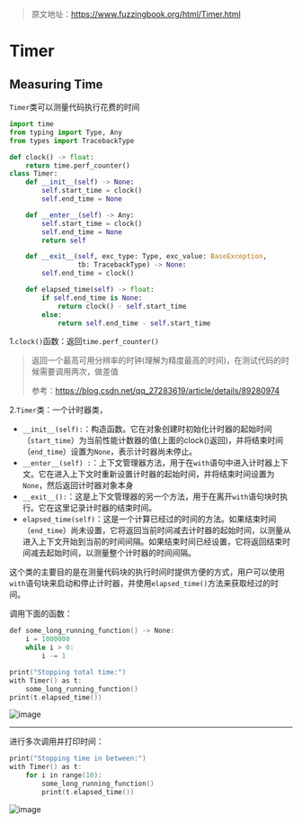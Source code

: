 > 原文地址：https://www.fuzzingbook.org/html/Timer.html

# Timer

## Measuring Time

`Timer`类可以测量代码执行花费的时间

```python
import time
from typing import Type, Any
from types import TracebackType

def clock() -> float:
    return time.perf_counter()
class Timer:
    def __init__(self) -> None:
        self.start_time = clock()
        self.end_time = None

    def __enter__(self) -> Any:
        self.start_time = clock()
        self.end_time = None
        return self

    def __exit__(self, exc_type: Type, exc_value: BaseException,
                 tb: TracebackType) -> None:
        self.end_time = clock()

    def elapsed_time(self) -> float:
        if self.end_time is None:
            return clock() - self.start_time
        else:
            return self.end_time - self.start_time
```

1.`clock()`函数：返回`time.perf_counter()`

> 返回一个最高可用分辨率的时钟(理解为精度最高的时间)，在测试代码的时候需要调用两次，做差值
>
> 参考：https://blog.csdn.net/qq_27283619/article/details/89280974

2.`Timer`类：一个计时器类，

- `__init__(self):`：构造函数。它在对象创建时初始化计时器的起始时间（`start_time`）为当前性能计数器的值(上面的clock()返回)，并将结束时间（`end_time`）设置为`None`，表示计时器尚未停止。
- `__enter__(self) :`：上下文管理器方法，用于在`with`语句中进入计时器上下文。它在进入上下文时重新设置计时器的起始时间，并将结束时间设置为`None`，然后返回计时器对象本身
- `__exit__():`：这是上下文管理器的另一个方法，用于在离开`with`语句块时执行。它在这里记录计时器的结束时间。
- `elapsed_time(self)`：这是一个计算已经过的时间的方法。如果结束时间（`end_time`）尚未设置，它将返回当前时间减去计时器的起始时间，以测量从进入上下文开始到当前的时间间隔。如果结束时间已经设置，它将返回结束时间减去起始时间，以测量整个计时器的时间间隔。

这个类的主要目的是在测量代码块的执行时间时提供方便的方式，用户可以使用`with`语句块来启动和停止计时器，并使用`elapsed_time()`方法来获取经过的时间。

调用下面的函数：

```c
def some_long_running_function() -> None:
    i = 1000000
    while i > 0:
        i -= 1
```

```c
print("Stopping total time:")
with Timer() as t:
    some_long_running_function()
print(t.elapsed_time())
```

![image](https://github.com/kksaert/fuzzbook/assets/83335903/8a47398a-982b-4664-bfa6-58cb1dc1f1e2)


---

进行多次调用并打印时间：

```c
print("Stopping time in between:")
with Timer() as t:
    for i in range(10):
        some_long_running_function()
        print(t.elapsed_time())
```

![image](https://github.com/kksaert/fuzzbook/assets/83335903/dfe4ea78-ce0c-41d5-92b3-d2a677768336)


